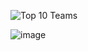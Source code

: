 ![Top 10 Teams](https://github.com/user-attachments/assets/95706d79-a85d-44fa-8c10-4ee34d4c934e)

![image](https://github.com/user-attachments/assets/8a9911a0-bbf4-4047-b0cb-d39471692ec6)
